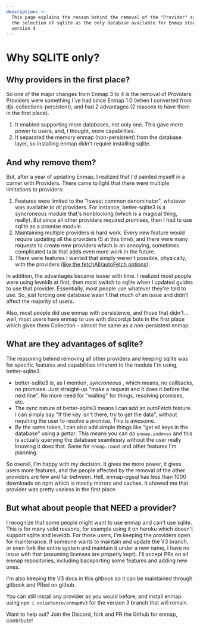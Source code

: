```yaml
---
description: >-
  This page explains the reason behind the removal of the "Provider" system, and
  the selection of sqlite as the only database available for Enmap starting
  version 4
---
```


# Why SQLITE only?

## Why providers in the first place?

So one of the major changes from Enmap 3 to 4 is the removal of Providers. Providers were something I've had since Enmap 1.0 \(when I converted from djs-collections-persistent\), and had 2 advantages \(2 reasons to have them in the first place\).

1. It enabled supporting more databases, not only one. This gave more power to users, and, I thought, more capabilities. 
2. It separated the memory enmap \(non-persistent\) from the database layer, so installing enmap didn't require installing sqlite. 

## And why remove them?

But, after a year of updating Enmap, I realized that I'd painted myself in a corner with Providers. There came to light that there were multiple limitations to providers:

1. Features were limited to the "lowest common denominator", whatever was available to _all_ providers. For instance, better-sqlite3 is a syncroneous module that's nonblocking \(which is a magical thing, really\). But since all other providers required promises, then I had to use sqlite as a promise module. 
2. Maintaining multiple providers is hard work. Every new feature would require updating all the providers \(5 at this time\), and there were many requests to create new providers which is an annoying, sometimes complicated task that adds even more work in the future. 
3. There were features I wanted that simply weren't possible, physically, with the providers \([like the fetchAll/autoFetch options](../usage/fetchall.md)\).

In addition, the advantages became lesser with time. I realized most people were using leveldb at first, then most switch to sqlite when I updated guides to use that provider. Essentially, most people use whatever they're told to use. So, just forcing one database wasn't that much of an issue and didn't affect the majority of users.

Also, most people did use enmap with persistence, and those that didn't... well, most users have enmap to use with discord.js bots in the first place which gives them Collection - almost the same as a non-persistent enmap.

## What are they advantages of sqlite?

The reasoning behind removing all other providers and keeping sqlite was for specific features and capabilities inherent to the module I'm using, better-sqlite3.

* better-sqlite3 is, as I mention, _syncroneous_ , which means, no callbacks, no promises. Just straight-up "make a request and it does it before the next line". No more need for "waiting" for things, resolving promises, etc.
* The sync nature of better-sqlite3 means I can add an autoFetch feature. I can simply say "If the key isn't there, try to get the data", without requiring the user to resolve a promise. This is awesome.
* By the same token, I can also add simple things like "get all keys in the database" using a _getter_. This means you can do `enmap.indexes` and this is actually querying the database seamlessly without the user really knowing it does that. Same for `enmap.count` and other features I'm planning. 

So overall, I'm happy with my decision. It gives me more power, it gives users more features, and the people affected by the removal of the other providers are few and far between. Hell, enmap-pgsql has less than 1000 downloads on npm which is mostly mirrors and caches. It showed me that provider was pretty useless in the first place.

## But what about people that NEED a provider?

I recognize that some people might want to use enmap and can't use sqlite. This is for many valid reasons, for example using it on heroku which doesn't support sqlite and leveldb. For those users, I'm keeping the providers open for maintenance. If someone wants to maintain and update the V3 branch, or even fork the entire system and maintain it under a new name, I have no issue with that \(assuming licenses are properly kept\). I'll accept PRs on all enmap repositories, including backporting some features and adding new ones.

I'm also keeping the V3 docs in this gitbook so it can be maintained through gitbook and PRed on github.

You can still install any provider as you would before, and install enmap using `npm i eslachance/enmap#v3` for the version 3 branch that will remain.

Want to help out? Join the Discord, fork and PR the Github for enmap, contribute!

